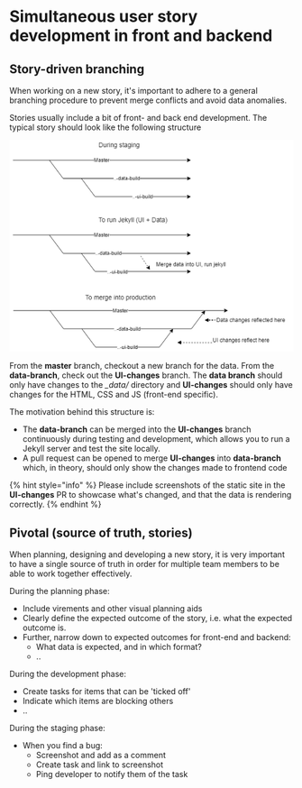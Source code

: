 # Simultaneous user story development in front and backend

## Story-driven branching

When working on a new story, it's important to adhere to a general branching procedure to prevent merge conflicts and avoid data anomalies.

Stories usually include a bit of front- and back end development. The typical story should look like the following structure

![](../.gitbook/assets/staticbudgetportal-branch-workflow%20%281%29.png)

From the **master** branch, checkout a new branch for the data. From the **data-branch**, check out the **UI-changes** branch. The **data branch** should only have changes to the _\_data/_ directory and **UI-changes** should only have changes for the HTML, CSS and JS \(front-end specific\).

The motivation behind this structure is:

* The **data-branch** can be merged into the **UI-changes** branch continuously during testing and development, which allows you to run a Jekyll server and test the site locally.
* A pull request can be opened to merge **UI-changes** into **data-branch** which, in theory, should only show the changes made to frontend code

{% hint style="info" %}
Please include screenshots of the static site in the **UI-changes** PR to showcase what's changed, and that the data is rendering correctly.
{% endhint %}



## Pivotal \(source of truth, stories\)

When planning, designing and developing a new story, it is very important to have a single source of truth in order for multiple team members to be able to work together effectively.

During the planning phase:

* Include virements and other visual planning aids
* Clearly define the expected outcome of the story, i.e. what the expected outcome is.
* Further, narrow down to expected outcomes for front-end and backend:
  * What data is expected, and in which format?
  * ..

During the development phase:

* Create tasks for items that can be 'ticked off' 
* Indicate which items are blocking others
* ..

During the staging phase:

* When you find a bug:
  * Screenshot and add as a comment
  * Create task and link to screenshot
  * Ping developer to notify them of the task

